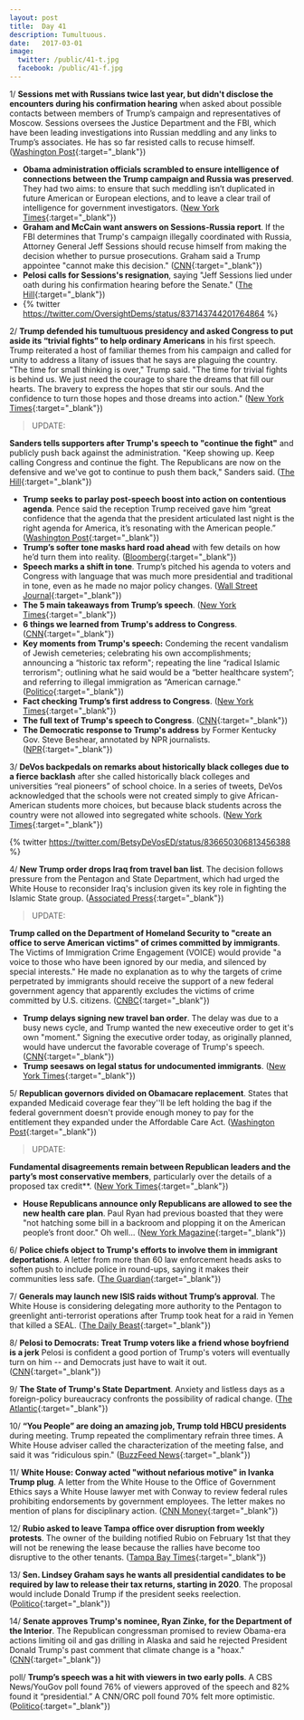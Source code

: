 ```yaml
---
layout: post
title:  Day 41
description: Tumultuous.
date:   2017-03-01
image:
  twitter: /public/41-t.jpg
  facebook: /public/41-f.jpg
---
```


1/ **Sessions met with Russians twice last year, but didn't disclose the encounters during his confirmation hearing** when asked about possible contacts between members of Trump’s campaign and representatives of Moscow. Sessions oversees the Justice Department and the FBI, which have been leading investigations into Russian meddling and any links to Trump’s associates. He has so far resisted calls to recuse himself. ([Washington Post](https://www.washingtonpost.com/world/national-security/sessions-spoke-twice-with-russian-ambassador-during-trumps-presidential-campaign-justice-officials-say/2017/03/01/77205eda-feac-11e6-99b4-9e613afeb09f_story.html){:target="_blank"})

* **Obama administration officials scrambled to ensure intelligence of connections between the Trump campaign and Russia was preserved**. They had two aims: to ensure that such meddling isn’t duplicated in future American or European elections, and to leave a clear trail of intelligence for government investigators. ([New York Times](https://www.nytimes.com/2017/03/01/us/politics/obama-trump-russia-election-hacking.html){:target="_blank"})
* **Graham and McCain want answers on Sessions-Russia report**. If the FBI determines that Trump's campaign illegally coordinated with Russia, Attorney General Jeff Sessions should recuse himself from making the decision whether to pursue prosecutions. Graham said a Trump appointee "cannot make this decision." ([CNN](http://www.cnn.com/2017/03/01/politics/jeff-sessions-russia-reaction/){:target="_blank"})
* **Pelosi calls for Sessions's resignation**, saying "Jeff Sessions lied under oath during his confirmation hearing before the Senate." ([The Hill](http://thehill.com/blogs/blog-briefing-room/news/321938-pelosi-calls-on-sessions-to-resign){:target="_blank"})
* {% twitter https://twitter.com/OversightDems/status/837143744201764864 %}

2/ **Trump defended his tumultuous presidency and asked Congress to put aside its “trivial fights” to help ordinary Americans** in his first speech. Trump reiterated a host of familiar themes from his campaign and called for unity to address a litany of issues that he says are plaguing the country. "The time for small thinking is over," Trump said. "The time for trivial fights is behind us. We just need the courage to share the dreams that fill our hearts. The bravery to express the hopes that stir our souls. And the confidence to turn those hopes and those dreams into action." ([New York Times](https://www.nytimes.com/2017/02/28/us/politics/trump-address-congress.html){:target="_blank"})

> UPDATE:
>
**Sanders tells supporters after Trump's speech to "continue the fight"** and publicly push back against the administration. "Keep showing up. Keep calling Congress and continue the fight. The Republicans are now on the defensive and we've got to continue to push them back," Sanders said. ([The Hill](http://thehill.com/blogs/floor-action/senate/321725-sanders-to-supporters-after-trump-speech-continue-the-fight){:target="_blank"})

* **Trump seeks to parlay post-speech boost into action on contentious agenda**. Pence said the reception Trump received gave him “great confidence that the agenda that the president articulated last night is the right agenda for America, it’s resonating with the American people.” ([Washington Post](https://www.washingtonpost.com/powerpost/trump-seeks-to-parlay-post-speech-boost-into-action-on-contentious-agenda/2017/03/01/e09a382e-fe41-11e6-99b4-9e613afeb09f_story.html){:target="_blank"})
* **Trump’s softer tone masks hard road ahead** with few details on how he’d turn them into reality. ([Bloomberg](https://www.bloomberg.com/politics/articles/2017-03-01/trump-s-softer-tone-masks-hard-road-ahead-for-agenda-in-congress){:target="_blank"})
* **Speech marks a shift in tone**. Trump’s pitched his agenda to voters and Congress with language that was much more presidential and traditional in tone, even as he made no major policy changes. ([Wall Street Journal](https://www.wsj.com/articles/trump-speech-to-congress-marks-a-shift-in-tone-1488348312){:target="_blank"})
* **The 5 main takeaways from Trump’s speech**. ([New York Times](https://www.nytimes.com/2017/03/01/us/politics/takeaways-president-trump-speech-congress.html){:target="_blank"})
* **6 things we learned from Trump's address to Congress**. ([CNN](http://www.cnn.com/2017/03/01/politics/trump-address-congress-highlights/index.html){:target="_blank"})
* **Key moments from Trump's speech:** Condeming the recent vandalism of Jewish cemeteries; celebrating his own accomplishments; announcing a “historic tax reform"; repeating the line “radical Islamic terrorism"; outlining what he said would be a “better healthcare system”; and referring to illegal immigration as “American carnage." ([Politico](http://www.politico.com/story/2017/02/donald-trump-congress-speech-key-moments-235520){:target="_blank"})
* **Fact checking Trump’s first address to Congress**. ([New York Times](https://www.nytimes.com/interactive/2017/02/28/us/politics/fact-check-trump-congress-address.html){:target="_blank"})
* **The full text of Trump's speech to Congress**. ([CNN](http://www.cnn.com/2017/02/28/politics/donald-trump-speech-transcript-full-text/){:target="_blank"})
* **The Democratic response to Trump's address** by Former Kentucky Gov. Steve Beshear, annotated by NPR journalists. ([NPR](http://www.npr.org/2017/02/28/516829714/democratic-response-to-trumps-address-to-congress-annotated){:target="_blank"})

3/ **DeVos backpedals on remarks about historically black colleges due to a fierce backlash** after she called historically black colleges and universities “real pioneers” of school choice. In a series of tweets, DeVos acknowledged that the schools were not created simply to give African-American students more choices, but because black students across the country were not allowed into segregated white schools. ([New York Times](https://www.nytimes.com/2017/02/28/us/politics/betsy-devos-historically-black-colleges-statement.html){:target="_blank"})

{% twitter https://twitter.com/BetsyDeVosED/status/836650306813456388 %}

4/ **New Trump order drops Iraq from travel ban list**. The decision follows pressure from the Pentagon and State Department, which had urged the White House to reconsider Iraq's inclusion given its key role in fighting the Islamic State group. ([Associated Press](https://apnews.com/8844fb012b054fa484b93b921a9e8bb0){:target="_blank"})

> UPDATE:
>
**Trump called on the Department of Homeland Security to "create an office to serve American victims" of crimes committed by immigrants**. The Victims of Immigration Crime Engagement (VOICE) would provide "a voice to those who have been ignored by our media, and silenced by special interests." He made no explanation as to why the targets of crime perpetrated by immigrants should receive the support of a new federal government agency that apparently excludes the victims of crime committed by U.S. citizens. ([CNBC](http://www.cnbc.com/2017/02/28/trump-calls-for-new-government-agency-for-victims-of-crime-by-immigrants.html){:target="_blank"})
>

* **Trump delays signing new travel ban order**. The delay was due to a busy news cycle, and Trump wanted the new execeutive order to get it's own "moment." Signing the executive order today, as originally planned, would have undercut the favorable coverage of Trump's speech. ([CNN](http://www.cnn.com/2017/02/28/politics/trump-travel-ban-visa-holders/){:target="_blank"})
* **Trump seesaws on legal status for undocumented immigrants**. ([New York Times](https://www.nytimes.com/2017/03/01/us/politics/trump-undocumented-immigrants.html){:target="_blank"})

5/ **Republican governors divided on Obamacare replacement**. States that expanded Medicaid coverage fear they''ll be left holding the bag if the federal government doesn't provide enough money to pay for the entitlement they expanded under the Affordable Care Act. ([Washington Post](https://www.washingtonpost.com/news/powerpost/paloma/daily-202/2017/02/28/daily-202-republican-governors-divided-on-obamacare-replacement/58b4e423e9b69b1406c75cfb/){:target="_blank"})

> UPDATE:
>
**Fundamental disagreements remain between Republican leaders and the party’s most conservative members**, particularly over the details of a proposed tax credit**. ([New York Times](https://www.nytimes.com/2017/03/01/us/politics/affordable-care-act-health-care-trump.html){:target="_blank"})
>

* **House Republicans announce only Republicans are allowed to see the new health care plan**. Paul Ryan had previous boasted that they were "not hatching some bill in a backroom and plopping it on the American people’s front door." Oh well... ([New York Magazine](http://nymag.com/daily/intelligencer/2017/03/only-republicans-are-allowed-to-see-new-health-care-plan.html){:target="_blank"})

6/ **Police chiefs object to Trump's efforts to involve them in immigrant deportations**. A letter from more than 60 law enforcement heads asks to soften push to include police in round-ups, saying it makes their communities less safe. ([The Guardian](https://www.theguardian.com/us-news/2017/mar/01/police-chiefs-letter-trump-deportation-immigrants){:target="_blank"})

7/ **Generals may launch new ISIS raids without Trump’s approval**. The White House is considering delegating more authority to the Pentagon to greenlight anti-terrorist operations after Trump took heat for a raid in Yemen that killed a SEAL. ([The Daily Beast](http://www.thedailybeast.com/articles/2017/03/01/generals-may-launch-new-isis-raids-without-trump-s-ok.html){:target="_blank"})

8/ **Pelosi to Democrats: Treat Trump voters like a friend whose boyfriend is a jerk** Pelosi is confident a good portion of Trump's voters will eventually turn on him -- and Democrats just have to wait it out. ([CNN](http://www.cnn.com/2017/02/28/politics/nancy-pelosi-democrats-donald-trump/){:target="_blank"})

9/ **The State of Trump's State Department**. Anxiety and listless days as a foreign-policy bureaucracy confronts the possibility of radical change. ([The Atlantic](https://www.theatlantic.com/international/archive/2017/03/state-department-trump/517965/){:target="_blank"})

10/ **“You People” are doing an amazing job, Trump told HBCU presidents** during meeting. Trump repeated the complimentary refrain three times. A White House adviser called the characterization of the meeting false, and said it was “ridiculous spin." ([BuzzFeed News](https://www.buzzfeed.com/darrensands/you-people-are-doing-an-amazing-job-trump-told-hbcu-presiden){:target="_blank"})

11/ **White House: Conway acted "without nefarious motive" in Ivanka Trump plug**. A letter from the White House to the Office of Government Ethics says a White House lawyer met with Conway to review federal rules prohibiting endorsements by government employees. The letter makes no mention of plans for disciplinary action. ([CNN Money](http://money.cnn.com/2017/03/01/news/kellyanne-conway-ivanka-trump-white-house-letter/index.html){:target="_blank"})

12/ **Rubio asked to leave Tampa office over disruption from weekly protests**. The owner of the building notified Rubio on February 1st that they will not be renewing the lease because the rallies have become too disruptive to the other tenants. ([Tampa Bay Times](http://www.tampabay.com/news/politics/rubio-is-asked-to-leave-tampa-office-over-disruption-from-weekly-protests/2314829){:target="_blank"})

13/ **Sen. Lindsey Graham says he wants all presidential candidates to be required by law to release their tax returns, starting in 2020**. The proposal would include Donald Trump if the president seeks reelection. ([Politico](http://www.politico.com/story/2017/03/2020-candidates-tax-returns-lindsey-graham-235570){:target="_blank"})

14/ **Senate approves Trump's nominee, Ryan Zinke, for the Department of the Interior**. The Republican congressman promised to review Obama-era actions limiting oil and gas drilling in Alaska and said he rejected President Donald Trump's past comment that climate change is a "hoax." ([CNN](http://www.cnn.com/2017/03/01/politics/ryan-zinke-confirmation-vote-interior-secretary/){:target="_blank"})

poll/ **Trump’s speech was a hit with viewers in two early polls**. A CBS News/YouGov poll found 76% of viewers approved of the speech and 82% found it “presidential.” A CNN/ORC poll found 70% felt more optimistic. ([Politico](http://www.politico.com/story/2017/03/polls-trump-speech-congress-2017-235558){:target="_blank"})